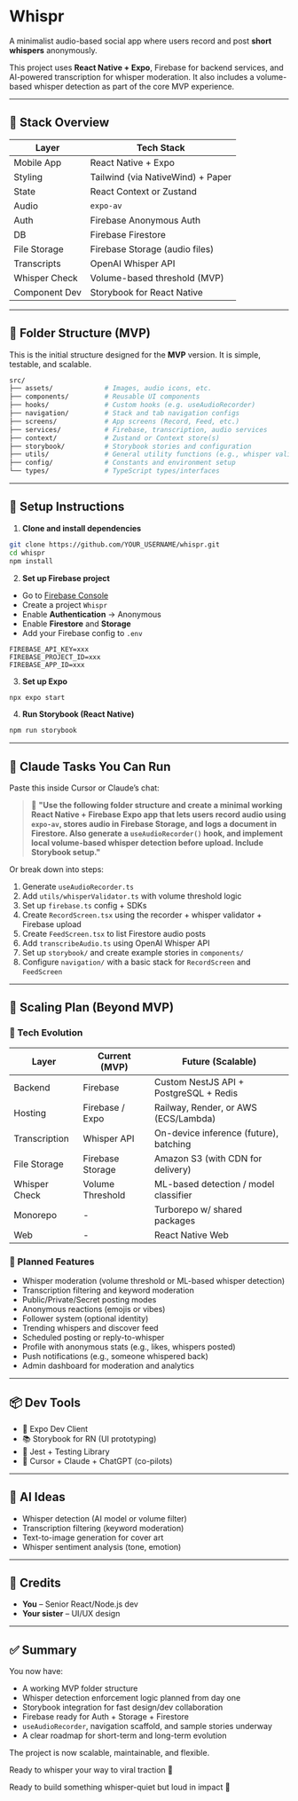 # Whispr

A minimalist audio-based social app where users record and post **short whispers** anonymously.

This project uses **React Native + Expo**, Firebase for backend services, and AI-powered transcription for whisper moderation. It also includes a volume-based whisper detection as part of the core MVP experience.

---

## 🧱 Stack Overview

| Layer         | Tech Stack                        |
| ------------- | --------------------------------- |
| Mobile App    | React Native + Expo               |
| Styling       | Tailwind (via NativeWind) + Paper |
| State         | React Context or Zustand          |
| Audio         | `expo-av`                         |
| Auth          | Firebase Anonymous Auth           |
| DB            | Firebase Firestore                |
| File Storage  | Firebase Storage (audio files)    |
| Transcripts   | OpenAI Whisper API                |
| Whisper Check | Volume-based threshold (MVP)      |
| Component Dev | Storybook for React Native        |

---

## 📁 Folder Structure (MVP)

This is the initial structure designed for the **MVP** version. It is simple, testable, and scalable.

```bash
src/
├── assets/             # Images, audio icons, etc.
├── components/         # Reusable UI components
├── hooks/              # Custom hooks (e.g. useAudioRecorder)
├── navigation/         # Stack and tab navigation configs
├── screens/            # App screens (Record, Feed, etc.)
├── services/           # Firebase, transcription, audio services
├── context/            # Zustand or Context store(s)
├── storybook/          # Storybook stories and configuration
├── utils/              # General utility functions (e.g., whisper validator)
├── config/             # Constants and environment setup
└── types/              # TypeScript types/interfaces
```

---

## 🔧 Setup Instructions

1. **Clone and install dependencies**

```bash
git clone https://github.com/YOUR_USERNAME/whispr.git
cd whispr
npm install
```

2. **Set up Firebase project**

- Go to [Firebase Console](https://console.firebase.google.com/)
- Create a project `Whispr`
- Enable **Authentication** → Anonymous
- Enable **Firestore** and **Storage**
- Add your Firebase config to `.env`

```
FIREBASE_API_KEY=xxx
FIREBASE_PROJECT_ID=xxx
FIREBASE_APP_ID=xxx
```

3. **Set up Expo**

```bash
npx expo start
```

4. **Run Storybook (React Native)**

```bash
npm run storybook
```

---

## 📄 Claude Tasks You Can Run

Paste this inside Cursor or Claude’s chat:

> 💬 **"Use the following folder structure and create a minimal working React Native + Firebase Expo app that lets users record audio using `expo-av`, stores audio in Firebase Storage, and logs a document in Firestore. Also generate a `useAudioRecorder()` hook, and implement local volume-based whisper detection before upload. Include Storybook setup."**

Or break down into steps:

1. Generate `useAudioRecorder.ts`
2. Add `utils/whisperValidator.ts` with volume threshold logic
3. Set up `firebase.ts` config + SDKs
4. Create `RecordScreen.tsx` using the recorder + whisper validator + Firebase upload
5. Create `FeedScreen.tsx` to list Firestore audio posts
6. Add `transcribeAudio.ts` using OpenAI Whisper API
7. Set up `storybook/` and create example stories in `components/`
8. Configure `navigation/` with a basic stack for `RecordScreen` and `FeedScreen`

---

## 🚀 Scaling Plan (Beyond MVP)

### 🔧 Tech Evolution

| Layer         | Current (MVP)    | Future (Scalable)                      |
| ------------- | ---------------- | -------------------------------------- |
| Backend       | Firebase         | Custom NestJS API + PostgreSQL + Redis |
| Hosting       | Firebase / Expo  | Railway, Render, or AWS (ECS/Lambda)   |
| Transcription | Whisper API      | On-device inference (future), batching |
| File Storage  | Firebase Storage | Amazon S3 (with CDN for delivery)      |
| Whisper Check | Volume Threshold | ML-based detection / model classifier  |
| Monorepo      | -                | Turborepo w/ shared packages           |
| Web           | -                | React Native Web                       |

### 🌱 Planned Features

- Whisper moderation (volume threshold or ML-based whisper detection)
- Transcription filtering and keyword moderation
- Public/Private/Secret posting modes
- Anonymous reactions (emojis or vibes)
- Follower system (optional identity)
- Trending whispers and discover feed
- Scheduled posting or reply-to-whisper
- Profile with anonymous stats (e.g., likes, whispers posted)
- Push notifications (e.g., someone whispered back)
- Admin dashboard for moderation and analytics

---

## 📦 Dev Tools

- 📱 Expo Dev Client
- 📚 Storybook for RN (UI prototyping)
- 🧪 Jest + Testing Library
- 🧠 Cursor + Claude + ChatGPT (co-pilots)

---

## 🧠 AI Ideas

- Whisper detection (AI model or volume filter)
- Transcription filtering (keyword moderation)
- Text-to-image generation for cover art
- Whisper sentiment analysis (tone, emotion)

---

## 👥 Credits

- **You** – Senior React/Node.js dev
- **Your sister** – UI/UX design

---

## ✅ Summary

You now have:

- A working MVP folder structure
- Whisper detection enforcement logic planned from day one
- Storybook integration for fast design/dev collaboration
- Firebase ready for Auth + Storage + Firestore
- `useAudioRecorder`, navigation scaffold, and sample stories underway
- A clear roadmap for short-term and long-term evolution

The project is now scalable, maintainable, and flexible.

Ready to whisper your way to viral traction 👻

Ready to build something whisper-quiet but loud in impact 👻

